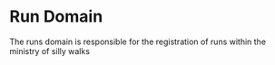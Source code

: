 ---
---

# Run Domain

The runs domain is responsible for the registration of runs within the ministry of silly walks